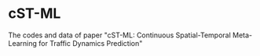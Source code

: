 # cST-ML
The codes and data of paper "cST-ML: Continuous Spatial-Temporal Meta-Learning for Traffic Dynamics Prediction"
